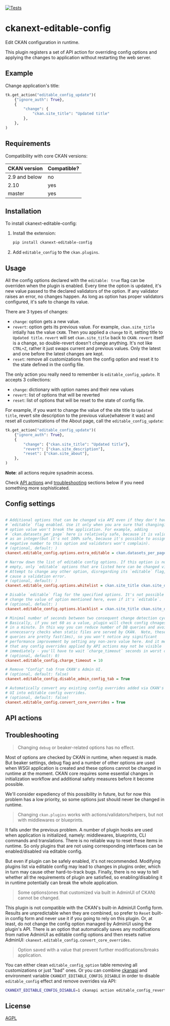 [![Tests](https://github.com/DataShades/ckanext-editable-config/workflows/Tests/badge.svg?branch=main)](https://github.com/DataShades/ckanext-editable-config/actions)

# ckanext-editable-config

Edit CKAN configuration in runtime.

This plugin registers a set of API action for overriding config options and
applying the changes to application without restarting the web server.

## Example

Change application's title:

```python
tk.get_action("editable_config_update")(
    {"ignore_auth": True},
    {
        "change": {
            "ckan.site_title": "Updated title"
        },
    },
)

```

## Requirements

Compatibility with core CKAN versions:

| CKAN version  | Compatible? |
|---------------|-------------|
| 2.9 and below | no          |
| 2.10          | yes         |
| master        | yes         |


## Installation

To install ckanext-editable-config:

1. Install the extension:
   ```sh
   pip install ckanext-editable-config
   ```

1. Add `editable_config` to the `ckan.plugins`.

## Usage

All the config options declared with the `editable: true` flag can be overriden
when the plugin is enabled. Every time the option is updated, it's new value
passed to the declared validators of the option. If any validator raises an
error, no changes happen. As long as option has proper validators configured,
it's safe to change its value.

There are 3 types of changes:

* `change`: option gets a new value.
* `revert`: option gets its previous value. For example, `ckan.site_title`
  intially has the value `CKAN`. Then you applied a `change` to it, setting
  title to `Updated title`. `revert` will set `ckan.site_title` back to
  `CKAN`. `revert` itself is a change, so double-revert doesn't change
  anything. It's not like `CTRL+Z`, rather it just swaps current and previous
  values. Only the latest and one before the latest changes are kept.
* `reset`: remove all customizations from the config option and reset it to the
  state defined in the config file.

The only action you really need to remember is `editable_config_update`. It
accepts 3 collections:

* `change`: dictionary with option names and their new values
* `revert`: list of options that will be reverted
* `reset`: list of options that will be reset to the state of config file.

For example, if you want to change the value of the site title to `Updated
title`, revert site description to the previous value(whatever it was) and
reset all customizations of the About page, call the `editable_config_update`:
```python
tk.get_action("editable_config_update")(
    {"ignore_auth": True},
    {
        "change": {"ckan.site_title": "Updated title"},
        "revert": ["ckan.site_description"],
        "reset": ["ckan.site_about"],
    },
)
```

**Note**: all actions require sysadmin access.

Check [API actions](#api-actions) and [troubleshooting](#troubleshooting)
sections below if you need something more sophisticated.

## Config settings

```ini

# Additional options that can be changed via API even if they don't have
# `editable` flag enabled. Use it only when you are sure that changinging the
# option value won't break the application. For example, adding
# `ckan.datasets_per_page` here is relatively safe, because it is validated
# as an integer(but it's not 100% safe, because it's possible to assign
# negative number to this option and validators won't complain).
# (optional, default: )
ckanext.editable_config.options.extra_editable = ckan.datasets_per_page ckan.auth.user_create_groups

# Narrow down the list of editable config options. If this option is not
# empty, only `editable` options that are listed here can be changed via API.
# Attempt to change any other option, disregarding its `editable` flag, will
# cause a validation error.
# (optional, default: )
ckanext.editable_config.options.whitelist = ckan.site_title ckan.site_description

# Disable `editable` flag for the specified options. It's not possible to
# change the value of option mentioned here, even if it's `editable`.
# (optional, default: )
ckanext.editable_config.options.blacklist = ckan.site_title ckan.site_description

# Minimal number of seconds between two consequent change detection cycles.
# Basically, if you set 60 as a value, plugin will check config chnages once
# in a minute. In this way you can reduce number of DB queries and avoid
# unnecesarry checks when static files are served by CKAN.  Note, these
# queries are pretty fast(1ms), so you won't notice any significant
# performance improvement by setting any non-zero value here. And it means
# that any config overrides applied by API actions may not be visible
# immediately - you'll have to wait `charge_timeout` seconds in worst case.
# (optional, default: 0)
ckanext.editable_config.charge_timeout = 10

# Remove "Config" tab from CKAN's Admin UI.
# (optional, default: false)
ckanext.editable_config.disable_admin_config_tab = True

# Automatically convert any existing config overrides added via CKAN's Admin
# UI into editable config overrides.
# (optional, default: false)
ckanext.editable_config.convert_core_overrides = True

```

## API actions

## Troubleshooting

> Changing `debug` or beaker-related options has no effect.

Most of options are checked by CKAN in runtime, when request is made. But
beaker settings, debug flag and a number of other options are used when WSGI
application is created and these options cannot be changed in runtime at the
moment. CKAN core requires some essential changes in initialization workflow
and additional safety measures before it become possible.

We'll consider expediency of this possibility in future, but for now this
problem has a low priority, so some options just should never be changed in
runtime.

> Changing `ckan.plugins` works with actions/validators/helpers, but not with
> middlewares or blueprints.

It falls under the previous problem. A number of plugin hooks are used when
application is initialized, namely: middlewares, blueprints, CLI commands and
translations. There is no reliable way to reset these items in runtime. So only
plugins that are not using corresponding interfaces can be enabled/disabled via
editable config.

But even if plugin can be safely enabled, it's not recommended. Modifying
plugins list via editable config may lead to changes in plugins order, which in
turn may cause other hard-to-track bugs. Finally, there is no way to tell
whether all the requirements of plugin are satisfied, so enabling/disabling it
in runtime potentially can break the whole application.

> Some options(ones that customized via built in AdminUI of CKAN) cannot be
> changed.

This plugin is not compatible with the CKAN's built-in AdminUI Config
form. Results are unpredictable when they are combined, so prefer to `Reset`
built-in config form and never use it if you going to rely on this plugin. Or,
at least, do not change the config option managed by AdminUI using the plugin's
API. There is an option that automatically saves any modifications from native
AdminUI as editable config options and then resets native AdminUI:
`ckanext.editable_config.convert_core_overrides`.


> Option saved with a value that prevent further modifications/breaks application.

You can either clean `editable_config_option` table removing all customizations
or just "bad" ones. Or you can combine
[ckanapi](https://pypi.org/project/ckanapi/) and environment variable
`CKANEXT_EDITABLE_CONFIG_DISABLE` in order to disable `editable_config` effect
and remove overrides via API:
```sh
CKANEXT_EDITABLE_CONFIG_DISABLE=1 ckanapi action editable_config_revert keys=BAD_OPTION_NAME
```


## License

[AGPL](https://www.gnu.org/licenses/agpl-3.0.en.html)
